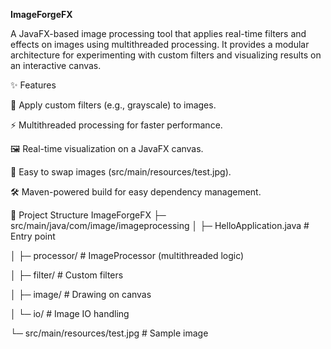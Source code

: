 **ImageForgeFX**

A JavaFX-based image processing tool that applies real-time filters and effects on images using multithreaded processing.
It provides a modular architecture for experimenting with custom filters and visualizing results on an interactive canvas.

✨ Features

🎨 Apply custom filters (e.g., grayscale) to images.

⚡ Multithreaded processing for faster performance.

🖼️ Real-time visualization on a JavaFX canvas.

📂 Easy to swap images (src/main/resources/test.jpg).

🛠️ Maven-powered build for easy dependency management.

📂 Project Structure
ImageForgeFX
 ├─ src/main/java/com/image/imageprocessing
 │   ├─ HelloApplication.java   # Entry point
 
 │   ├─ processor/              # ImageProcessor (multithreaded logic)
 
 │   ├─ filter/                 # Custom filters
 
 │   ├─ image/                  # Drawing on canvas
 
 │   └─ io/                     # Image IO handling
 
 └─ src/main/resources/test.jpg # Sample image
 
